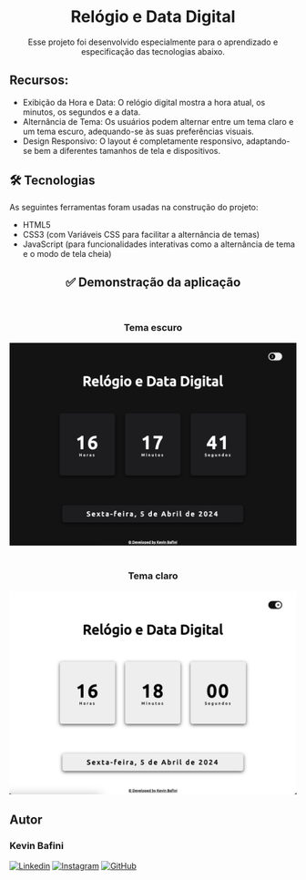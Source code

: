 <h1 align="center">Relógio e Data Digital</h1>

<p align="center">Esse projeto foi desenvolvido especialmente para o aprendizado e especificação das tecnologias abaixo.</p>

## Recursos:

* Exibição da Hora e Data: O relógio digital mostra a hora atual, os minutos, os segundos e a data.
* Alternância de Tema: Os usuários podem alternar entre um tema claro e um tema escuro, adequando-se às suas preferências visuais.
* Design Responsivo: O layout é completamente responsivo, adaptando-se bem a diferentes tamanhos de tela e dispositivos.

## 🛠 Tecnologias

As seguintes ferramentas foram usadas na construção do projeto:

- HTML5
- CSS3 (com Variáveis CSS para facilitar a alternância de temas)
- JavaScript (para funcionalidades interativas como a alternância de tema e o modo de tela cheia)

<h2 align="center">✅ Demonstração da aplicação</h2>


<br>
<h3 align="center"> Tema escuro</h3>

<div align="center">
<img src="image/banner_claro.png" alt="Texto Alternativo">
</div>

<br>

<h3 align="center"> Tema claro</h3>

<div align="center">
<img src="image/banner_escuro.png" alt="Texto Alternativo">
</div>

## Autor

<h3 font-weight: 900;>Kevin Bafini</h3>


[![Linkedin](https://img.shields.io/badge/LinkedIn-0077B5?style=for-the-badge&logo=linkedin&logoColor=white)](https://www.linkedin.com/in/kevinbafini/)
[![Instagram](https://img.shields.io/badge/Instagram-E4405F?style=for-the-badge&logo=instagram&logoColor=white)](https://www.instagram.com/kevin_bafini12/)
[![GitHub](https://img.shields.io/badge/GitHub-100000?style=for-the-badge&logo=github&logoColor=white)](https://github.com/Kevinbafini)
